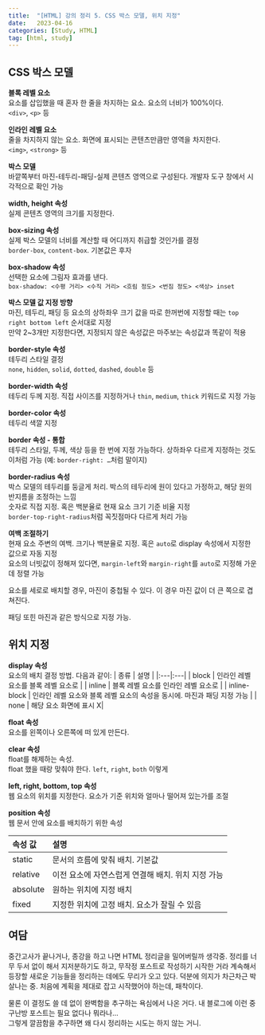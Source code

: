 ```yaml
---
title:  "[HTML] 강의 정리 5. CSS 박스 모델, 위치 지정"
date:   2023-04-16
categories: [Study, HTML]
tag: [html, study]
---
```


## **CSS 박스 모델**

**블록 레벨 요소**<br>
요소를 삽입했을 때 혼자 한 줄을 차지하는 요소. 요소의 너비가 100%이다.<br>
`<div>`, `<p>` 등

**인라인 레벨 요소**<br>
줄을 차지하지 않는 요소. 화면에 표시되는 콘텐츠만큼만 영역을 차지한다.<br>
`<img>`, `<strong>` 등

**박스 모델**<br>
바깥쪽부터 마진-테두리-패딩-실제 콘텐츠 영역으로 구성된다. 개발자 도구 창에서 시각적으로 확인 가능

**width, height 속성**<br>
실제 콘텐츠 영역의 크기를 지정한다.

**box-sizing 속성**<br>
실제 박스 모델의 너비를 계산할 때 어디까지 취급할 것인가를 결정<br>
`border-box`, `content-box`. 기본값은 후자

**box-shadow 속성**<br>
선택한 요소에 그림자 효과를 낸다.<br>
`box-shadow: <수평 거리> <수직 거리> <흐림 정도> <번짐 정도> <색상> inset`

**박스 모델 값 지정 방향**<br>
마진, 테두리, 패딩 등 요소의 상하좌우 크기 값을 따로 한꺼번에 지정할 때는 `top right bottom left` 순서대로 지정<br>
만약 2~3개만 지정한다면, 지정되지 않은 속성값은 마주보는 속성값과 똑같이 적용

**border-style 속성**<br>
테두리 스타일 결정<br>
`none`, `hidden`, `solid`, `dotted`, `dashed`, `double` 등

**border-width 속성**<br>
테두리 두께 지정. 직접 사이즈를 지정하거나 `thin`, `medium`, `thick` 키워드로 지정 가능

**border-color 속성**<br>
테두리 색깔 지정

**border 속성 - 통합**<br>
테두리 스타일, 두께, 색상 등을 한 번에 지정 가능하다.
상하좌우 다르게 지정하는 것도 이처럼 가능 (예: `border-right: …`처럼 말이지)

**border-radius 속성**<br>
박스 모델의 테두리를 둥글게 처리. 박스의 테두리에 원이 있다고 가정하고, 해당 원의 반지름을 조정하는 느낌<br>
숫자로 직접 지정. 혹은 백분율로 현재 요소 크기 기준 비율 지정<br>
`border-top-right-radius`처럼 꼭짓점마다 다르게 처리 가능

**여백 조절하기**<br>
현재 요소 주변의 여백. 크기나 백분율로 지정. 혹은 `auto`로 display 속성에서 지정한 값으로 자동 지정<br>
요소의 너빗값이 정해져 있다면, `margin-left`와 `margin-right`를 `auto`로 지정해 가운데 정렬 가능

요소를 세로로 배치할 경우, 마진이 중첩될 수 있다. 이 경우 마진 값이 더 큰 쪽으로 겹쳐진다.<br>

패딩 또힌 마진과 같은 방식으로 지정 가능.


## **위치 지정**

**display 속성**<br>
요소의 배치 결정 방법. 다음과 같이:
| 종류 | 설명 |
|:---|:---|
| block | 인라인 레벨 요소를 블록 레벨 요소로 |
| inline | 블록 레벨 요소를 인라인 레벨 요소로 |
| inline-block | 인라인 레벨 요소와 블록 레벨 요소의 속성을 동시에. 마진과 패딩 지정 가능 |
| none | 해당 요소 화면에 표시 X|

**float 속성**<br>
요소를 왼쪽이나 오른쪽에 떠 있게 만든다.

**clear 속성**<br>
float를 해제하는 속성.<br>
float 했을 때랑 맞춰야 한다. `left`, `right`, `both` 이렇게

**left, right, bottom, top 속성**<br>
웹 요소의 위치를 지정한다. 요소가 기준 위치와 얼마나 떨어져 있는가를 조절

**position 속성**<br>
웹 문서 안에 요소를 배치하기 위한 속성

| 속성 값 | 설명 |
|:---|:---|
| static | 문서의 흐름에 맞춰 배치. 기본값 |
| relative | 이전 요소에 자연스럽게 연결해 배치. 위치 지정 가능 |
| absolute | 원하는 위치에 지정 배치 |
| fixed | 지정한 위치에 고정 배치. 요소가 잘릴 수 있음 |


## **여담**

중간고사가 끝나거나, 종강을 하고 나면 HTML 정리글을 밀어버릴까 생각중. 정리를 너무 두서 없이 해서 지저분하기도 하고,
무작정 포스트로 작성하기 시작한 거라 계속해서 등장할 새로운 기능들을 정리하는 데에도 무리가 오고 있다.
덕분에 의지가 차근차근 박살나는 중. 처음에 계획을 제대로 잡고 시작했어야 하는데, 패착이다.

물론 이 결정도 쓸 데 없이 완벽함을 추구하는 욕심에서 나온 거다. 내 블로그에 이런 중구난방 포스트는 필요 없다나 뭐라나...<br>
그렇게 깔끔함을 추구하면 왜 다시 정리하는 시도는 하지 않는 거니.
